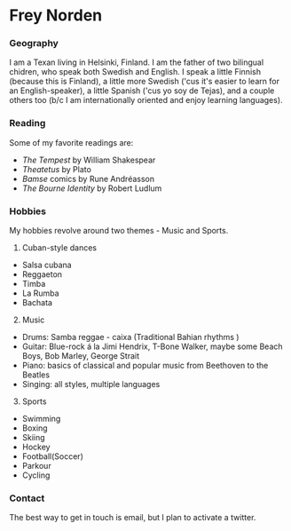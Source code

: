 # Frey Norden

### Geography

I am a Texan living in Helsinki, Finland. I am the father of two bilingual chidren, who speak both Swedish and English. I speak a little Finnish (because this is Finland), a little more Swedish ('cus it's easier to learn for an English-speaker), a little Spanish ('cus yo soy de Tejas), and a couple others too (b/c I am internationally oriented and enjoy learning languages).

### Reading

Some of my favorite readings are:

- *The Tempest* by William Shakespear
- *Theatetus* by Plato
- *Bamse* comics by Rune Andréasson
- *The Bourne Identity* by Robert Ludlum

### Hobbies

My hobbies revolve around two themes - Music and Sports.

1. Cuban-style dances
- Salsa cubana
- Reggaeton
- Timba
- La Rumba
- Bachata
2. Music
- Drums: Samba reggae - caixa (Traditional Bahian rhythms )
- Guitar: Blue-rock á la Jimi Hendrix, T-Bone Walker, maybe some Beach Boys, Bob Marley, George Strait
- Piano: basics of classical and popular music from Beethoven to the Beatles
- Singing: all styles, multiple languages
3. Sports
- Swimming
- Boxing
- Skiing
- Hockey
- Football(Soccer)
- Parkour
- Cycling

### Contact

The best way to get in touch is email, but I plan to activate a twitter.
